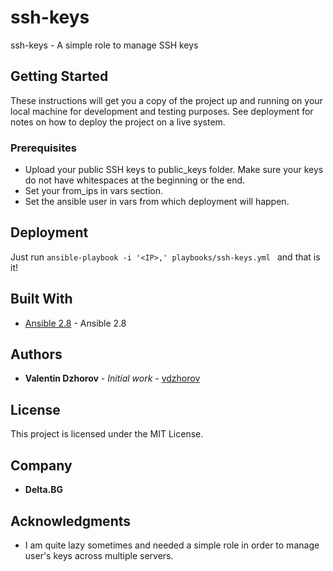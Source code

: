 # ssh-keys

ssh-keys - A simple role to manage SSH keys

## Getting Started

These instructions will get you a copy of the project up and running on your local machine for development and testing purposes. See deployment for notes on how to deploy the project on a live system.

### Prerequisites

* Upload your public SSH keys to public_keys folder. Make sure your keys do not have whitespaces at the beginning or the end.
* Set your from_ips in vars section.
* Set the ansible user in vars from which deployment will happen.

## Deployment

Just run ```ansible-playbook -i '<IP>,' playbooks/ssh-keys.yml ``` and that is it!

## Built With

* [Ansible 2.8](https://docs.ansible.com/ansible/latest/roadmap/ROADMAP_2_8.html) - Ansible 2.8

## Authors

* **Valentin Dzhorov** - *Initial work* - [vdzhorov](https://github.com/vdzhorov)

## License

This project is licensed under the MIT License.

## Company
* **Delta.BG**

## Acknowledgments

* I am quite lazy sometimes and needed a simple role in order to manage user's keys across multiple servers.
